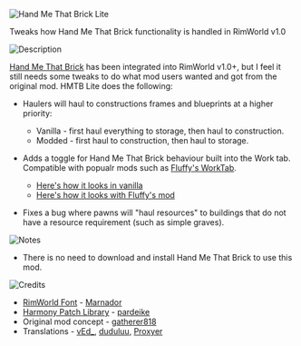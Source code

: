 ![Hand Me That Brick Lite](https://i.imgur.com/3LrH9qi.png)

Tweaks how Hand Me That Brick functionality is handled in RimWorld v1.0

![Description](https://i.imgur.com/OG6xUzd.png)

[Hand Me That Brick](https://github.com/DingoDjango/HandMeThatBrick) has been integrated into RimWorld v1.0+, but I feel it still needs some tweaks to do what mod users wanted and got from the original mod. HMTB Lite does the following:

- Haulers will haul to constructions frames and blueprints at a higher priority:
  - Vanilla	- first haul everything to storage, then haul to construction.
  - Modded	- first haul to construction, then haul to storage.

- Adds a toggle for Hand Me That Brick behaviour built into the Work tab. Compatible with popualr mods such as [Fluffy's WorkTab](https://github.com/FluffierThanThou/WorkTab).
  - [Here's how it looks in vanilla]((https://i.imgur.com/8Ooq2ya.jpg))
  - [Here's how it looks with Fluffy's mod](https://i.imgur.com/kScn6We.jpg)

- Fixes a bug where pawns will "haul resources" to buildings that do not have a resource requirement (such as simple graves).

![Notes](https://i.imgur.com/GSbppLC.png)

- There is no need to download and install Hand Me That Brick to use this mod.

![Credits](https://i.imgur.com/M5vIOEd.png)

- [RimWorld Font](https://ludeon.com/forums/index.php?topic=11022.0) - [Marnador](https://ludeon.com/forums/index.php?action=profile;u=36313)
- [Harmony Patch Library](https://github.com/pardeike/Harmony) - [pardeike](https://www.patreon.com/pardeike/overview)
- Original mod concept - [gatherer818](https://steamcommunity.com/id/gatherer818)
- Translations - [vEd_](https://github.com/vednic), [duduluu](https://github.com/duduluu), [Proxyer](https://github.com/Proxyer)
